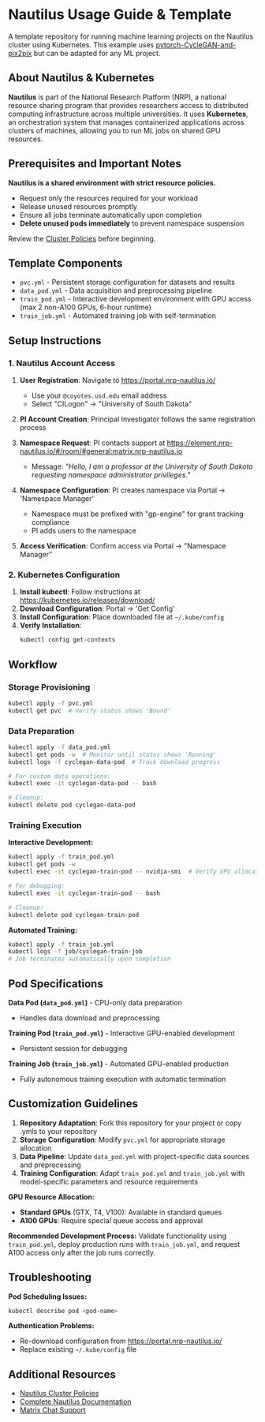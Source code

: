 # Nautilus Usage Guide & Template

A template repository for running machine learning projects on the Nautilus cluster using Kubernetes. This example uses [pytorch-CycleGAN-and-pix2pix](https://github.com/junyanz/pytorch-CycleGAN-and-pix2pix) but can be adapted for any ML project.

## About Nautilus & Kubernetes

**Nautilus** is part of the National Research Platform (NRP), a national resource sharing program that provides researchers access to distributed computing infrastructure across multiple universities. It uses **Kubernetes**, an orchestration system that manages containerized applications across clusters of machines, allowing you to run ML jobs on shared GPU resources.

## Prerequisites and Important Notes

**Nautilus is a shared environment with strict resource policies.**

- Request only the resources required for your workload
- Release unused resources promptly
- Ensure all jobs terminate automatically upon completion
- **Delete unused pods immediately** to prevent namespace suspension

Review the [Cluster Policies](https://docs.nationalresearchplatform.org/userdocs/running/policies/) before beginning.

## Template Components

- `pvc.yml` - Persistent storage configuration for datasets and results
- `data_pod.yml` - Data acquisition and preprocessing pipeline
- `train_pod.yml` - Interactive development environment with GPU access (max 2 non-A100 GPUs, 6-hour runtime)
- `train_job.yml` - Automated training job with self-termination

## Setup Instructions

### 1. Nautilus Account Access

1. **User Registration**: Navigate to https://portal.nrp-nautilus.io/
   - Use your `@coyotes.usd.edu` email address
   - Select "CILogon" → "University of South Dakota"

2. **PI Account Creation**: Principal Investigator follows the same registration process

3. **Namespace Request**: PI contacts support at https://element.nrp-nautilus.io/#/room/#general:matrix.nrp-nautilus.io
   - Message: *"Hello, I am a professor at the University of South Dakota requesting namespace administrator privileges."*

4. **Namespace Configuration**: PI creates namespace via Portal → 'Namespace Manager'
   - Namespace must be prefixed with "gp-engine" for grant tracking compliance
   - PI adds users to the namespace

5. **Access Verification**: Confirm access via Portal → "Namespace Manager"

### 2. Kubernetes Configuration

1. **Install kubectl**: Follow instructions at https://kubernetes.io/releases/download/
2. **Download Configuration**: Portal → 'Get Config'
3. **Install Configuration**: Place downloaded file at `~/.kube/config`
4. **Verify Installation**: 
   ```bash
   kubectl config get-contexts
   ```

## Workflow

### Storage Provisioning
```bash
kubectl apply -f pvc.yml
kubectl get pvc  # Verify status shows 'Bound'
```

### Data Preparation
```bash
kubectl apply -f data_pod.yml
kubectl get pods -w  # Monitor until status shows 'Running'
kubectl logs -f cyclegan-data-pod  # Track download progress

# For custom data operations:
kubectl exec -it cyclegan-data-pod -- bash

# Cleanup:
kubectl delete pod cyclegan-data-pod
```

### Training Execution

**Interactive Development:**
```bash
kubectl apply -f train_pod.yml
kubectl get pods -w
kubectl exec -it cyclegan-train-pod -- nvidia-smi  # Verify GPU allocation

# For debugging:
kubectl exec -it cyclegan-train-pod -- bash

# Cleanup:
kubectl delete pod cyclegan-train-pod
```

**Automated Training:**
```bash
kubectl apply -f train_job.yml
kubectl logs -f job/cyclegan-train-job
# Job terminates automatically upon completion
```

## Pod Specifications

**Data Pod (`data_pod.yml`)** - CPU-only data preparation
- Handles data download and preprocessing

**Training Pod (`train_pod.yml`)** - Interactive GPU-enabled development
- Persistent session for debugging

**Training Job (`train_job.yml`)** - Automated GPU-enabled production
- Fully autonomous training execution with automatic termination

## Customization Guidelines

1. **Repository Adaptation**: Fork this repository for your project or copy .ymls to your repository
2. **Storage Configuration**: Modify `pvc.yml` for appropriate storage allocation
3. **Data Pipeline**: Update `data_pod.yml` with project-specific data sources and preprocessing
4. **Training Configuration**: Adapt `train_pod.yml` and `train_job.yml` with model-specific parameters and resource requirements

**GPU Resource Allocation:**
- **Standard GPUs** (GTX, T4, V100): Available in standard queues
- **A100 GPUs**: Require special queue access and approval

**Recommended Development Process:** Validate functionality using `train_pod.yml`, deploy production runs with `train_job.yml`, and request A100 access only after the job runs correctly.

## Troubleshooting

**Pod Scheduling Issues:**
```bash
kubectl describe pod <pod-name>
```

**Authentication Problems:**
- Re-download configuration from https://portal.nrp-nautilus.io/
- Replace existing `~/.kube/config` file

## Additional Resources

- [Nautilus Cluster Policies](https://docs.nationalresearchplatform.org/userdocs/running/policies/)
- [Complete Nautilus Documentation](https://docs.nationalresearchplatform.org/)
- [Matrix Chat Support](https://element.nrp-nautilus.io/#/room/#general:matrix.nrp-nautilus.io)